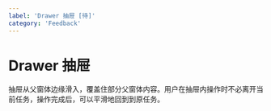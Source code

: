 ```yaml
---
label: 'Drawer 抽屉 [待]'
category: 'Feedback'
---
```


# Drawer 抽屉

抽屉从父窗体边缘滑入，覆盖住部分父窗体内容。用户在抽屉内操作时不必离开当前任务，操作完成后，可以平滑地回到到原任务。
